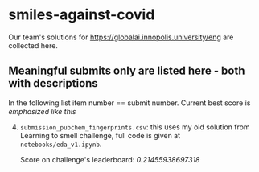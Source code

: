 # smiles-against-covid

Our team's solutions for https://globalai.innopolis.university/eng are collected here.

## Meaningful submits only are listed here - both with descriptions

In the following list item number == submit number. Current best score is *emphasized like this*

4. `submission_pubchem_fingerprints.csv`: this uses my old solution from Learning to smell challenge, full code is given at `notebooks/eda_v1.ipynb`.

    Score on challenge's leaderboard: *0.21455938697318*
